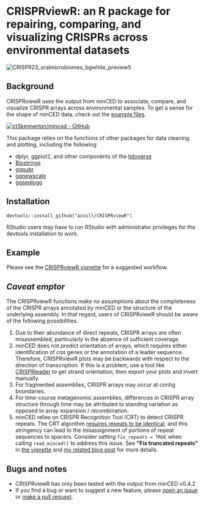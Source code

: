 

# CRISPRviewR: an R package for repairing, comparing, and visualizing CRISPRs across environmental datasets
![CRISPR23_oralmicrobiomes_bgwhite_preview5](https://user-images.githubusercontent.com/22378512/191869238-e5017670-13a2-4eb5-9160-bf9cb1bb9327.png)

## Background

CRISPRviewR uses the output from minCED to associate, compare, and visualize CRISPR arrays across environmental samples. To get a sense for the shape of minCED data, check out the [example files](https://github.com/acvill/CRISPRviewR/tree/master/example_data_minced).  

[![ctSkennerton/minced - GitHub](https://gh-card.dev/repos/ctSkennerton/minced.svg)](https://github.com/ctSkennerton/minced)

This package relies on the functions of other packages for data cleaning and plotting, including the following:
- dplyr, ggplot2, and other components of the [tidyverse](https://www.tidyverse.org/)
- [Biostrings](https://bioconductor.org/packages/release/bioc/html/Biostrings.html)
- [ggpubr](https://github.com/kassambara/ggpubr)
- [ggnewscale](https://github.com/eliocamp/ggnewscale)
- [ggseqlogo](https://github.com/omarwagih/ggseqlogo)

## Installation
```
devtools::install_github("acvill/CRISPRviewR")
```
RStudio users may have to run RStudio with administrator privileges for the devtools installation to work. 

## Example

Please see the [CRISPRviewR vignette](https://albertvill.com/CRISPRviewR-vignette.html) for a suggested workflow.

## *Caveat emptor*

The CRISPRviewR functions make no assumptions about the completeness of the CRISPR arrays annotated by minCED or the structure of the underlying assembly. 
In that regard, users of CRISPRviewR should be aware of the following possibilities.  
 1. Due to their abundance of direct repeats, CRISPR arrays are often misassembled, particularly in the absence of sufficient coverage.
 2. minCED does not predict orientation of arrays, which requires either identification of *cas* genes or the annotation of a leader sequence. Therefore, CRISPRviewR plots may be backwards with respect to the direction of transcription. If this is a problem, use a tool like [CRISPRleader](https://doi.org/10.1093/bioinformatics/btw454) to get strand orientation, then export your plots and invert manually. 
 3. For fragmented assemblies, CRISPR arrays may occur at contig boundaries.
 4. For time-course metagenomic assemblies, differences in CRISPR array structure through time may be attributed to standing variation as opposed to array expansion / recombination.
 5. minCED relies on CRISPR Recognition Tool (CRT) to detect CRISPR repeats. The CRT algorithm [requires repeats to be identical](https://github.com/ctSkennerton/minced/issues/36), and this stringency can lead to the misassignment of portions of repeat sequences to spacers. Consider setting `fix_repeats = TRUE` when calling `read_minced()` to address this issue. See **"Fix truncated repeats"** in [the vignette](https://albertvill.com/CRISPRviewR-vignette.html) and [my related blog post](https://albertvill.com/posts/crt_repeats/) for more details.
 
## Bugs and notes

- CRISPRviewR has only been tested with the output from minCED v0.4.2
- If you find a bug or want to suggest a new feature, please [open an issue](https://github.com/acvill/CRISPRviewR/issues/new/choose) or [make a pull request](https://github.com/acvill/CRISPRviewR/pulls).
